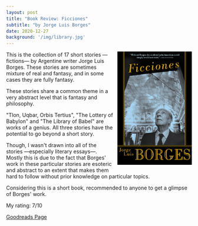 ```yaml
---
layout: post
title: "Book Review: Ficciones"
subtitle: "by Jorge Luis Borges"
date: 2020-12-27
background: '/img/library.jpg'
---
```

<img style="float: right; width: 40%; padding: 0px 0px 10px 10px" src="/img/book-cover-ficciones.jpg">

This is the collection of 17 short stories —fictions— by Argentine writer Jorge Luis Borges. These stories are sometimes mixture of real and fantasy, and in some cases they are fully fantasy.

These stories share a common theme in a very abstract level that is fantasy and philosophy.

"Tlon, Uqbar, Orbis Tertius", "The Lottery of Babylon" and "The Library of Babel" are works of a genius. All three stories have the potential to go beyond a short story.

Though, I wasn't drawn into all of the stories —especially literary essays—. Mostly this is due to the fact that Borges' work in these particular stories are esoteric and abstract to an extent that makes them hard to follow without prior knowledge on particular topics.

Considering this is a short book, recommended to anyone to get a glimpse of Borges' work.

My rating: 7/10

[Goodreads Page](https://www.goodreads.com/book/show/426504.Ficciones)
